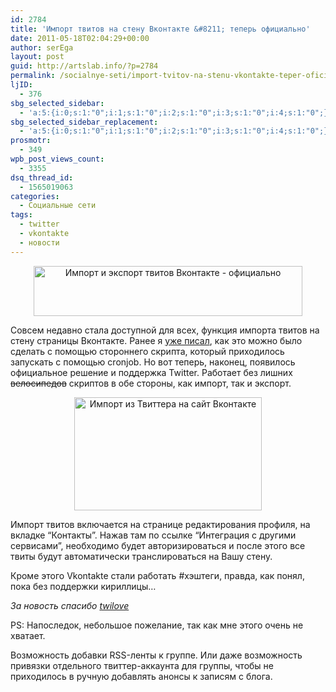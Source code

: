 ```yaml
---
id: 2784
title: 'Импорт твитов на стену Вконтакте &#8211; теперь официально'
date: 2011-05-18T02:04:29+00:00
author: serEga
layout: post
guid: http://artslab.info/?p=2784
permalink: /socialnye-seti/import-tvitov-na-stenu-vkontakte-teper-oficialno/
ljID:
  - 376
sbg_selected_sidebar:
  - 'a:5:{i:0;s:1:"0";i:1;s:1:"0";i:2;s:1:"0";i:3;s:1:"0";i:4;s:1:"0";}'
sbg_selected_sidebar_replacement:
  - 'a:5:{i:0;s:1:"0";i:1;s:1:"0";i:2;s:1:"0";i:3;s:1:"0";i:4;s:1:"0";}'
prosmotr:
  - 349
wpb_post_views_count:
  - 3355
dsq_thread_id:
  - 1565019063
categories:
  - Социальные сети
tags:
  - twitter
  - vkontakte
  - новости
---
```

<center>
  <img src="http://img.artslab.info/twitter_vkontakte_export_import.jpg" alt="Импорт и экспорт твитов Вконтакте - официально" title="twitter_vkontakte_export_import" width="430" height="80" class="alignnone size-full wp-image-2803" srcset="http://img.artslab.info/twitter_vkontakte_export_import.jpg 430w, http://img.artslab.info/twitter_vkontakte_export_import-300x55.jpg 300w" sizes="(max-width: 430px) 100vw, 430px" />
</center>

Совсем недавно стала доступной для всех, функция импорта твитов на стену страницы Вконтакте. Ранее я [уже писал](http://artslab.info/skriptyi/translyatsiya-statusov-iz-twitter-na-vkontakte/), как это можно было сделать с помощью стороннего скрипта, который приходилось запускать с помощью cronjob. Но вот теперь, наконец, появилось официальное решение и поддержка Twitter. Работает без лишних <del datetime="2011-05-17T22:26:11+00:00">велосипедов</del> скриптов в обе стороны, как импорт, так и экспорт.

<center>
  <a href="http://img.artslab.info/vkontakte_twitter.jpg"><img src="http://img.artslab.info/vkontakte_twitter-300x181.jpg" alt="Импорт из Твиттера на сайт Вконтакте" title="vkontakte_twitter" width="300" height="181" class="alignnone size-medium wp-image-2802" /></a>
</center>

Импорт твитов включается на странице редактирования профиля, на вкладке &#8220;Контакты&#8221;. Нажав там по ссылке &#8220;Интеграция с другими сервисами&#8221;, необходимо будет авторизироваться и после этого все твиты будут автоматически транслироваться на Вашу стену.

Кроме этого Vkontakte стали работать #хэштеги, правда, как понял, пока без поддержки кириллицы&#8230;

_За новость спасибо [twilove](http://vkontakte.ru/twilove)_

PS: Напоследок, небольшое пожелание, так как мне этого очень не хватает.
  
Возможность добавки RSS-ленты к группе. Или даже возможность привязки отдельного твиттер-аккаунта для группы, чтобы не приходилось в ручную добавлять анонсы к записям с блога.